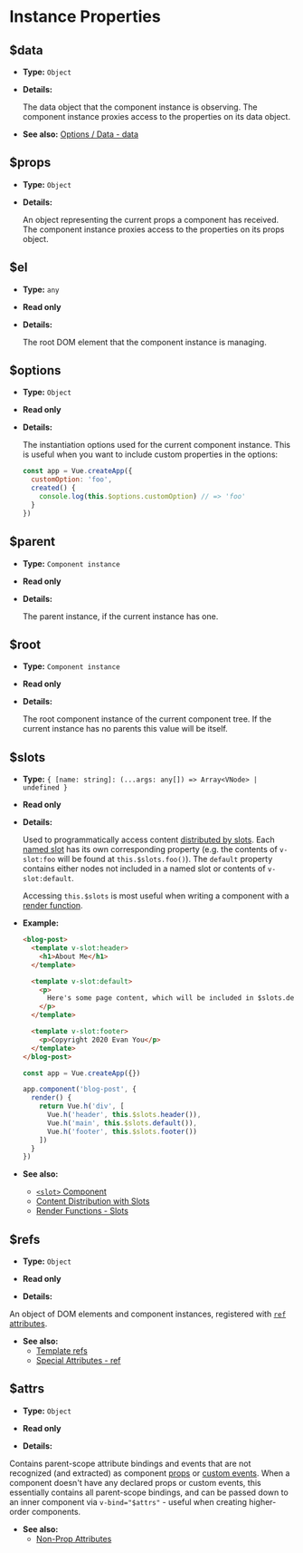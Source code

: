 # Instance Properties

## $data

- **Type:** `Object`

- **Details:**

  The data object that the component instance is observing. The component instance proxies access to the properties on its data object.

- **See also:** [Options / Data - data](./options-data.html#data-2)

## $props

- **Type:** `Object`

- **Details:**

  An object representing the current props a component has received. The component instance proxies access to the properties on its props object.

## $el

- **Type:** `any`

- **Read only**

- **Details:**

  The root DOM element that the component instance is managing.

## $options

- **Type:** `Object`

- **Read only**

- **Details:**

  The instantiation options used for the current component instance. This is useful when you want to include custom properties in the options:

  ```js
  const app = Vue.createApp({
    customOption: 'foo',
    created() {
      console.log(this.$options.customOption) // => 'foo'
    }
  })
  ```

## $parent

- **Type:** `Component instance`

- **Read only**

- **Details:**

  The parent instance, if the current instance has one.

## $root

- **Type:** `Component instance`

- **Read only**

- **Details:**

  The root component instance of the current component tree. If the current instance has no parents this value will be itself.

## $slots

- **Type:** `{ [name: string]: (...args: any[]) => Array<VNode> | undefined }`

- **Read only**

- **Details:**

  Used to programmatically access content [distributed by slots](../guide/component-basics.html#content-distribution-with-slots). Each [named slot](../guide/component-slots.html#named-slots) has its own corresponding property (e.g. the contents of `v-slot:foo` will be found at `this.$slots.foo()`). The `default` property contains either nodes not included in a named slot or contents of `v-slot:default`.

  Accessing `this.$slots` is most useful when writing a component with a [render function](../guide/render-function.html).

- **Example:**

  ```html
  <blog-post>
    <template v-slot:header>
      <h1>About Me</h1>
    </template>

    <template v-slot:default>
      <p>
        Here's some page content, which will be included in $slots.default.
      </p>
    </template>

    <template v-slot:footer>
      <p>Copyright 2020 Evan You</p>
    </template>
  </blog-post>
  ```

  ```js
  const app = Vue.createApp({})

  app.component('blog-post', {
    render() {
      return Vue.h('div', [
        Vue.h('header', this.$slots.header()),
        Vue.h('main', this.$slots.default()),
        Vue.h('footer', this.$slots.footer())
      ])
    }
  })
  ```

- **See also:**
  - [`<slot>` Component](built-in-components.html#slot)
  - [Content Distribution with Slots](../guide/component-basics.html#content-distribution-with-slots)
  - [Render Functions - Slots](../guide/render-function.html#slots)

## $refs

- **Type:** `Object`

- **Read only**

- **Details:**

An object of DOM elements and component instances, registered with [`ref` attributes](../guide/component-template-refs.html).

- **See also:**
  - [Template refs](../guide/component-template-refs.html)
  - [Special Attributes - ref](./special-attributes.md#ref)

## $attrs

- **Type:** `Object`

- **Read only**

- **Details:**

Contains parent-scope attribute bindings and events that are not recognized (and extracted) as component [props](./options-data.html#props) or [custom events](./options-data.html#emits). When a component doesn't have any declared props or custom events, this essentially contains all parent-scope bindings, and can be passed down to an inner component via `v-bind="$attrs"` - useful when creating higher-order components.

- **See also:**
  - [Non-Prop Attributes](../guide/component-attrs.htm)
